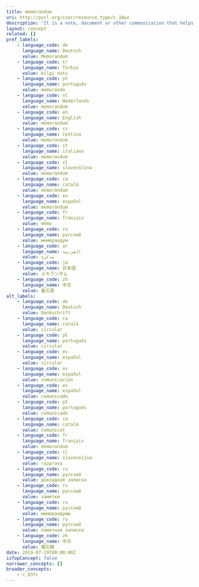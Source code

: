 ```yaml
---
title: memorandum
uri: http://purl.org/coar/resource_type/c_18wz
description: 'It is a note, document or other communication that helps the memory by recording events or observations on a topic. A memorandum can have only a certain number of formats; it may have a format specific to an office or institution.   [Source: https://en.wikipedia.org/wiki/Memorandum]'
layout: concept
related: []
pref_labels:
    - language_code: de
      language_name: Deutsch
      value: Memorandum
    - language_code: tr
      language_name: Türkçe
      value: bilgi notu
    - language_code: pt
      language_name: português
      value: memorando
    - language_code: nl
      language_name: Nederlands
      value: memorandum
    - language_code: en
      language_name: English
      value: memorandum
    - language_code: cs
      language_name: čeština
      value: memorandum
    - language_code: it
      language_name: italiano
      value: memorandum
    - language_code: sl
      language_name: slovenščina
      value: memorandum
    - language_code: ca
      language_name: català
      value: memoràndum
    - language_code: es
      language_name: español
      value: memorándum
    - language_code: fr
      language_name: français
      value: mémo
    - language_code: ru
      language_name: русский
      value: меморандум
    - language_code: ar
      language_name: العربية
      value: مذكرة
    - language_code: ja
      language_name: 日本語
      value: メモランダム
    - language_code: zh
      language_name: 中文
      value: 备忘录
alt_labels:
    - language_code: de
      language_name: Deutsch
      value: Denkschrift
    - language_code: ca
      language_name: català
      value: circular
    - language_code: pt
      language_name: português
      value: circular
    - language_code: es
      language_name: español
      value: circular
    - language_code: es
      language_name: español
      value: comunicación
    - language_code: es
      language_name: español
      value: comunicado
    - language_code: pt
      language_name: português
      value: comunicado
    - language_code: ca
      language_name: català
      value: comunicat
    - language_code: fr
      language_name: français
      value: memorandum
    - language_code: sl
      language_name: slovenščina
      value: razprava
    - language_code: ru
      language_name: русский
      value: докладная записка
    - language_code: ru
      language_name: русский
      value: заметки
    - language_code: ru
      language_name: русский
      value: меморандумы
    - language_code: ru
      language_name: русский
      value: памятная записка
    - language_code: zh
      language_name: 中文
      value: 備忘錄
date: 2019-07-19T00:00:00Z
isTopConcept: false
narrower_concepts: []
broader_concepts:
    - c_93fc
---
```


